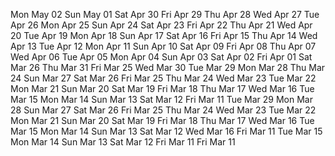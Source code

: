 Mon May 02Sun May 01Sat Apr 30Fri Apr 29Thu Apr 28Wed Apr 27Tue Apr 26Mon Apr 25Sun Apr 24Sat Apr 23Fri Apr 22Thu Apr 21Wed Apr 20Tue Apr 19Mon Apr 18Sun Apr 17Sat Apr 16Fri Apr 15Thu Apr 14Wed Apr 13Tue Apr 12Mon Apr 11Sun Apr 10Sat Apr 09Fri Apr 08Thu Apr 07Wed Apr 06Tue Apr 05Mon Apr 04Sun Apr 03Sat Apr 02Fri Apr 01Sat Mar 26Thu Mar 31Fri Mar 25Wed Mar 30Tue Mar 29Mon Mar 28Thu Mar 24Sun Mar 27Sat Mar 26Fri Mar 25Thu Mar 24Wed Mar 23Tue Mar 22Mon Mar 21Sun Mar 20Sat Mar 19Fri Mar 18Thu Mar 17Wed Mar 16Tue Mar 15Mon Mar 14Sun Mar 13Sat Mar 12Fri Mar 11Tue Mar 29Mon Mar 28Sun Mar 27Sat Mar 26Fri Mar 25Thu Mar 24Wed Mar 23Tue Mar 22Mon Mar 21Sun Mar 20Sat Mar 19Fri Mar 18Thu Mar 17Wed Mar 16Tue Mar 15Mon Mar 14Sun Mar 13Sat Mar 12Wed Mar 16Fri Mar 11Tue Mar 15Mon Mar 14Sun Mar 13Sat Mar 12Fri Mar 11Fri Mar 11